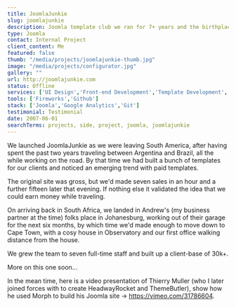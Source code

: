 ```yaml
---
title: JoomlaJunkie
slug: joomlajunkie
description: Joomla template club we ran for 7+ years and the birthplace of the Morph template framework.
type: Joomla
contact: Internal Project
client_content: Me
featured: false
thumb: "/media/projects/joomlajunkie-thumb.jpg"
image: "/media/projects/configurator.jpg"
gallery: ""
url: http://joomlajunkie.com
status: Offline
services: ['UI Design','Front-end Development','Template Development','Component Development']
tools: ['Fireworks','Github']
stack: ['Joomla','Google Analytics','Git']
testimonial: Testimonial
date: 2007-06-01
searchTerms: projects, side, project, joomla, joomlajunkie
---
```

We launched JoomlaJunkie as we were leaving South America, after having spent the past two years traveling between Argentina and Brazil, all the while working on the road. By that time we had built a bunch of templates for our clients and noticed an emerging trend with paid templates. 

The original site was gross, but we'd made seven sales in an hour and a further fifteen later that evening. If nothing else it validated the idea that we could earn money while traveling. 

On arriving back in South Africa, we landed in Andrew's (my business partner at the time) folks place in Johanesburg, working out of their garage for the next six months, by which time we'd made enough to move down to Cape Town, with a cosy house in Observatory and our first office walking distance from the house.

We grew the team to seven full-time staff and built up a client-base of 30k+. 

More on this one soon... 

In the mean time, here is a video presentation of Thierry Muller (who I later joined forces with to create HeadwayRocket and ThemeButler), show how he used Morph to build his Joomla site -> https://vimeo.com/31786604.
